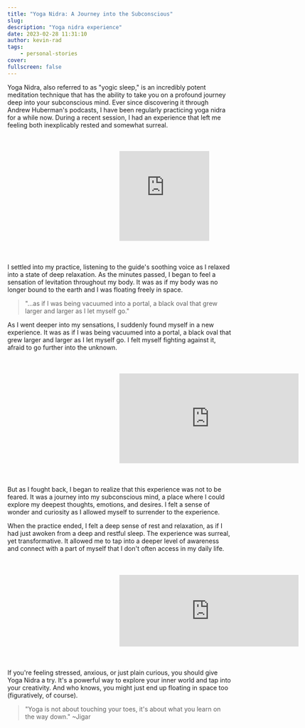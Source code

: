 ```yaml
---
title: "Yoga Nidra: A Journey into the Subconscious"
slug:
description: "Yoga nidra experience"
date: 2023-02-28 11:31:10
author: kevin-rad
tags: 
    - personal-stories
cover: 
fullscreen: false
---
```



Yoga Nidra, also referred to as "yogic sleep," is an incredibly potent meditation technique that has the ability to take you on a profound journey deep into your subconscious mind. Ever since discovering it through Andrew Huberman's podcasts, I have been regularly practicing yoga nidra for a while now. During a recent session, I had an experience that left me feeling both inexplicably rested and somewhat surreal.

<div align="center" style="margin:10%">
<div style="width:50%;height:0;padding-bottom:50%;position:relative;"><iframe src="https://giphy.com/embed/TZSKYySNOFu0JUqIyQ" width="100%" height="100%" style="position:absolute" frameBorder="0"  allowFullScreen></iframe></div>
</div>


<!-- > "It was as if my body was no longer bound to the earth and I was
> floating freely in space." -->

I settled into my practice, listening to the guide's soothing voice as I relaxed into a state of deep relaxation. As the minutes passed, I began to feel a sensation of levitation throughout my body. It was as if my body was no longer bound to the earth and I was floating freely in space.

> "...as if I was being vacuumed into a portal, a black oval that
> grew larger and larger as I let myself go."

As I went deeper into my sensations, I suddenly found myself in a new experience. It was as if I was being vacuumed into a portal, a black oval that grew larger and larger as I let myself go. I felt myself fighting against it, afraid to go further into the unknown.

<div align="center" style="margin:10%">
    <div style="width:100%;height:0;padding-bottom:50%;position:relative;"><iframe src="https://giphy.com/embed/FRuActlQlBqWA" width="100%" height="100%" style="position:absolute" frameBorder="0"  allowFullScreen></iframe></div>
</div>

But as I fought back, I began to realize that this experience was not to be feared. It was a journey into my subconscious mind, a place where I could explore my deepest thoughts, emotions, and desires. I felt a sense of wonder and curiosity as I allowed myself to surrender to the experience.

When the practice ended, I felt a deep sense of rest and relaxation, as if I had just awoken from a deep and restful sleep. The experience was surreal, yet transformative. It allowed me to tap into a deeper level of awareness and connect with a part of myself that I don't often access in my daily life.

<div align="center" style="margin:10%">
    <div style="width:100%;height:0;padding-bottom:40%;position:relative;"><iframe src="https://giphy.com/embed/el7Y5DVVAxu2uBa5ZG" width="100%" height="100%" style="position:absolute" frameBorder="0" class="giphy-embed" allowFullScreen></iframe></div>
</div>

If you're feeling stressed, anxious, or just plain curious, you should give Yoga Nidra a try. It's a powerful way to explore your inner world and tap into your creativity. And who knows, you might just end up floating in space too (figuratively, of course). 

>"Yoga is not about touching your toes, 
>it's about what you learn on the way down."
>~Jigar




